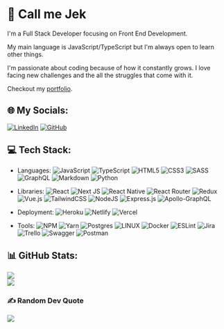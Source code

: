 # 💫 Call me Jek

I'm a Full Stack Developer focusing on Front End Development.

My main language is JavaScript/TypeScript but I'm always open to learn other things.

I'm passionate about coding because of how it constantly grows. I love facing new challenges and the all the struggles that come with it.

Checkout my [portfolio](https://jerickiquin2023.onredner.com).

## 🌐 My Socials:

[![LinkedIn](https://img.shields.io/badge/LinkedIn-%230077B5.svg?logo=linkedin&logoColor=white)](https://linkedin.com/in/jerick-iquin/)
[![GitHub](https://img.shields.io/badge/Github-%23121011.svg?logo=github&logoColor=white)](https://github.com/jekiquin-bb)

## 💻 Tech Stack:

- Languages: ![JavaScript](https://img.shields.io/badge/javascript-%23323330.svg?style=plastic&logo=javascript&logoColor=%23F7DF1E) ![TypeScript](https://img.shields.io/badge/typescript-%23007ACC.svg?style=plastic&logo=typescript&logoColor=white) ![HTML5](https://img.shields.io/badge/html5-%23E34F26.svg?style=plastic&logo=html5&logoColor=white) ![CSS3](https://img.shields.io/badge/css3-%231572B6.svg?style=plastic&logo=css3&logoColor=white) ![SASS](https://img.shields.io/badge/sass-CC6699.svg?style=plastic&logo=SASS&logoColor=white) ![GraphQL](https://img.shields.io/badge/-GraphQL-E10098?style=plastic&logo=graphql&logoColor=white) ![Markdown](https://img.shields.io/badge/markdown-%23000000.svg?style=plastic&logo=markdown&logoColor=white) ![Python](https://img.shields.io/badge/Python-3776AB?style=plastic&logo=python&logoColor=white)

- Libraries: ![React](https://img.shields.io/badge/react-%2320232a.svg?style=plastic&logo=react&logoColor=%2361DAFB) ![Next JS](https://img.shields.io/badge/Next-black?style=plastic&logo=next.js&logoColor=white) ![React Native](https://img.shields.io/badge/react_native-%2320232a.svg?style=plastic&logo=react&logoColor=%2361DAFB) ![React Router](https://img.shields.io/badge/React_Router-CA4245?style=plastic&logo=react-router&logoColor=white) ![Redux](https://img.shields.io/badge/redux-%23593d88.svg?style=plastic&logo=redux&logoColor=white) ![Vue.js](https://img.shields.io/badge/vuejs-%2335495e.svg?style=plastic&logo=vuedotjs&logoColor=%234FC08D) ![TailwindCSS](https://img.shields.io/badge/tailwindcss-%2338B2AC.svg?style=plastic&logo=tailwind-css&logoColor=white) ![NodeJS](https://img.shields.io/badge/node.js-6DA55F?style=plastic&logo=node.js&logoColor=white) ![Express.js](https://img.shields.io/badge/express.js-%23404d59.svg?style=plastic&logo=express&logoColor=%2361DAFB) ![Apollo-GraphQL](https://img.shields.io/badge/-ApolloGraphQL-311C87?style=plastic&logo=apollo-graphql) 

- Deployment: ![Heroku](https://img.shields.io/badge/heroku-%23430098.svg?style=plastic&logo=heroku&logoColor=white) ![Netlify](https://img.shields.io/badge/netlify-%23000000.svg?style=plastic&logo=netlify&logoColor=#00C7B7) ![Vercel](https://img.shields.io/badge/vercel-%23000000.svg?style=plastic&logo=vercel&logoColor=white) 

- Tools: ![NPM](https://img.shields.io/badge/NPM-%23000000.svg?style=plastic&logo=npm&logoColor=white) ![Yarn](https://img.shields.io/badge/yarn-%232C8EBB.svg?style=plastic&logo=yarn&logoColor=white) ![Postgres](https://img.shields.io/badge/postgres-%23316192.svg?style=plastic&logo=postgresql&logoColor=white) ![LINUX](https://img.shields.io/badge/Linux-FCC624?style=plastic&logo=linux&logoColor=black) ![Docker](https://img.shields.io/badge/docker-%230db7ed.svg?style=plastic&logo=docker&logoColor=white) ![ESLint](https://img.shields.io/badge/ESLint-4B3263?style=plastic&logo=eslint&logoColor=white) ![Jira](https://img.shields.io/badge/jira-%230A0FFF.svg?style=plastic&logo=jira&logoColor=white) ![Trello](https://img.shields.io/badge/Trello-%23026AA7.svg?style=plastic&logo=Trello&logoColor=white) ![Swagger](https://img.shields.io/badge/-Swagger-%23Clojure?style=plastic&logo=swagger&logoColor=white) ![Postman](https://img.shields.io/badge/Postman-FF6C37?style=plastic&logo=postman&logoColor=white)

## 📊 GitHub Stats:

![](https://github-readme-stats.vercel.app/api?username=jekiquin&theme=tokyonight&hide_border=false&include_all_commits=true&count_private=true)<br/>
![](https://github-readme-streak-stats.herokuapp.com/?user=jekiquin&theme=tokyonight&hide_border=false)<br/> 

### ✍️ Random Dev Quote

![](https://quotes-github-readme.vercel.app/api?type=horizontal&theme=tokyonight)

<!-- ### 😂 Random Dev Meme

<img src="https://rm.up.railway.app/" width="512px" /> -->

<!-- Proudly created with GPRM ( https://gprm.itsvg.in ) -->
